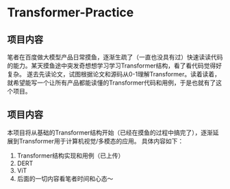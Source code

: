 # Transformer-Practice
## 项目内容
笔者在百度做大模型产品日常摸鱼，逐渐生疏了（一直也没具有过）快速读读代码的能力。某天摸鱼途中突发奇想想学习学习Transformer结构，看了看代码觉得好复杂。
遂去先读论文，试图根据论文和源码从0-1理解Transformer。读着读着，就希望能写一个让所有产品都能读懂的Transformer代码和用例，于是也就有了这个项目。
## 项目内容
本项目将从基础的Transformer结构开始（已经在摸鱼的过程中搞完了），逐渐延展到Transformer用于计算机视觉/多模态的应用。
具体内容如下：
1. Transformer结构实现和用例（已上传）
2. DERT
3. ViT
4. 后面的一切内容看笔者时间和心态～
